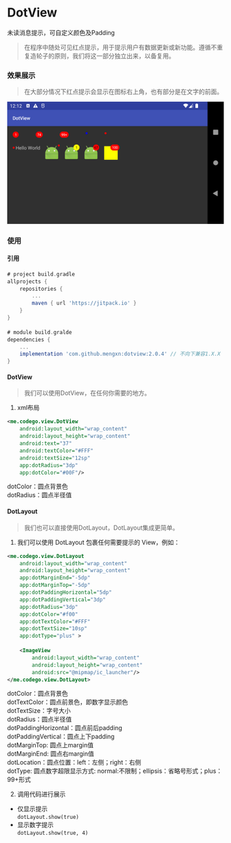 # DotView

未读消息提示，可自定义颜色及Padding
> 在程序中随处可见红点提示，用于提示用户有数据更新或新功能。遵循不重复造轮子的原则，我们将这一部分独立出来，以备复用。

### 效果展示
> 在大部分情况下红点提示会显示在图标右上角，也有部分是在文字的前面。

![demo](image/demo.png)

### 使用
#### 引用
```groovy
# project build.gradle
allprojects {
    repositories {
        ...
        maven { url 'https://jitpack.io' }
    }
}

# module build.gralde
dependencies {
    ...
    implementation 'com.github.mengxn:dotview:2.0.4' // 不向下兼容1.X.X
}
```

#### DotView
> 我们可以使用DotView，在任何你需要的地方。

1. xml布局
```xml
<me.codego.view.DotView
    android:layout_width="wrap_content"
    android:layout_height="wrap_content"
    android:text="37"
    android:textColor="#FFF"
    android:textSize="12sp"
    app:dotRadius="3dp" 
    app:dotColor="#00F"/>
```
dotColor：圆点背景色  
dotRadius：圆点半径值  

#### DotLayout
> 我们也可以直接使用DotLayout，DotLayout集成更简单。

1. 我们可以使用 DotLayout 包裹任何需要提示的 View，例如：
```xml
<me.codego.view.DotLayout
    android:layout_width="wrap_content"
    android:layout_height="wrap_content"
    app:dotMarginEnd="-5dp"
    app:dotMarginTop="-5dp"
    app:dotPaddingHorizontal="5dp"
    app:dotPaddingVertical="3dp"
    app:dotRadius="3dp"
    app:dotColor="#f00"
    app:dotTextColor="#FFF"
    app:dotTextSize="10sp"
    app:dotType="plus" >

    <ImageView
        android:layout_width="wrap_content"
        android:layout_height="wrap_content"
        android:src="@mipmap/ic_launcher"/>
</me.codego.view.DotLayout>
```
dotColor：圆点背景色  
dotTextColor：圆点前景色，即数字显示颜色  
dotTextSize：字号大小  
dotRadius：圆点半径值  
dotPaddingHorizontal：圆点前后padding  
dotPaddingVertical：圆点上下padding  
dotMarginTop: 圆点上margin值  
dotMarginEnd: 圆点右margin值  
dotLocation：圆点位置：left：左侧；right：右侧  
dotType: 圆点数字超限显示方式: normal:不限制；ellipsis：省略号形式；plus：99+形式  

2. 调用代码进行展示
- 仅显示提示  
`dotLayout.show(true)`
- 显示数字提示  
`dotLayout.show(true, 4)`
